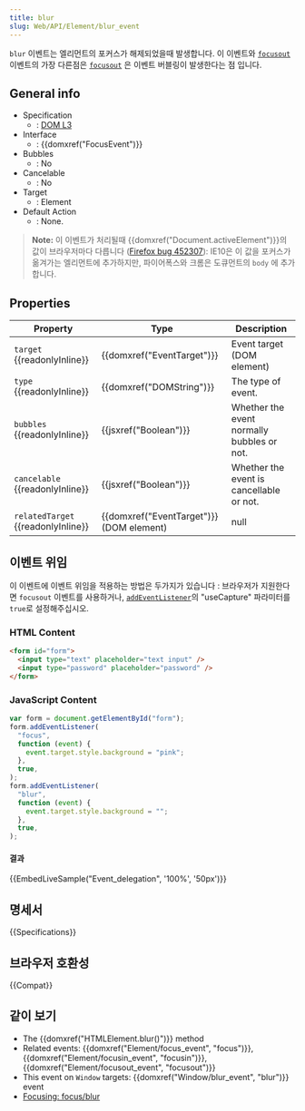 ```yaml
---
title: blur
slug: Web/API/Element/blur_event
---
```


`blur` 이벤트는 엘리먼트의 포커스가 해제되었을때 발생합니다. 이 이벤트와 [`focusout`](/ko/docs/Mozilla_event_reference/focusout) 이벤트의 가장 다른점은 [`focusout`](/ko/docs/Mozilla_event_reference/focusout) 은 이벤트 버블링이 발생한다는 점 입니다.

## General info

- Specification
  - : [DOM L3](http://www.w3.org/TR/DOM-Level-3-Events/#event-type-blur)
- Interface
  - : {{domxref("FocusEvent")}}
- Bubbles
  - : No
- Cancelable
  - : No
- Target
  - : Element
- Default Action
  - : None.

> **Note:** 이 이벤트가 처리될때 {{domxref("Document.activeElement")}}의 값이 브라우저마다 다릅니다 ([Firefox bug 452307](https://bugzil.la/452307)): IE10은 이 값을 포커스가 옮겨가는 엘리먼트에 추가하지만, 파이어폭스와 크롬은 도큐먼트의 `body` 에 추가합니다.

## Properties

| Property                           | Type                                     | Description                                |
| ---------------------------------- | ---------------------------------------- | ------------------------------------------ |
| `target` {{readonlyInline}}        | {{domxref("EventTarget")}}               | Event target (DOM element)                 |
| `type` {{readonlyInline}}          | {{domxref("DOMString")}}                 | The type of event.                         |
| `bubbles` {{readonlyInline}}       | {{jsxref("Boolean")}}                    | Whether the event normally bubbles or not. |
| `cancelable` {{readonlyInline}}    | {{jsxref("Boolean")}}                    | Whether the event is cancellable or not.   |
| `relatedTarget` {{readonlyInline}} | {{domxref("EventTarget")}} (DOM element) | null                                       |

## 이벤트 위임

이 이벤트에 이벤트 위임을 적용하는 방법은 두가지가 있습니다 : 브라우저가 지원한다면 `focusout` 이벤트를 사용하거나, [`addEventListener`](/ko/docs/DOM/element.addEventListener)의 "useCapture" 파라미터를 `true`로 설정해주십시오.

### HTML Content

```html
<form id="form">
  <input type="text" placeholder="text input" />
  <input type="password" placeholder="password" />
</form>
```

### JavaScript Content

```js
var form = document.getElementById("form");
form.addEventListener(
  "focus",
  function (event) {
    event.target.style.background = "pink";
  },
  true,
);
form.addEventListener(
  "blur",
  function (event) {
    event.target.style.background = "";
  },
  true,
);
```

#### 결과

{{EmbedLiveSample("Event_delegation", '100%', '50px')}}

## 명세서

{{Specifications}}

## 브라우저 호환성

{{Compat}}

## 같이 보기

- The {{domxref("HTMLElement.blur()")}} method
- Related events: {{domxref("Element/focus_event", "focus")}}, {{domxref("Element/focusin_event", "focusin")}}, {{domxref("Element/focusout_event", "focusout")}}
- This event on `Window` targets: {{domxref("Window/blur_event", "blur")}} event
- [Focusing: focus/blur](https://javascript.info/focus-blur)
